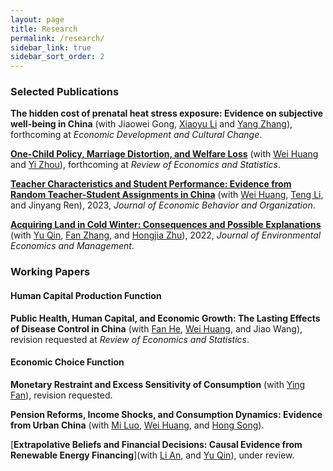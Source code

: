 ```yaml
---
layout: page
title: Research
permalink: /research/
sidebar_link: true
sidebar_sort_order: 2
---
```


### Selected Publications 

**The hidden cost of prenatal heat stress exposure: Evidence on subjective well-being in China** (with Jiaowei Gong, [Xiaoyu Li](https://www.soc.tsinghua.edu.cn/info/1179/1343.htm) and [Yang Zhang](http://ssps.ruc.edu.cn/jszy/zy/zy_grjj/f30b6c80f4d14453919b2a7ba1fbc034.htm)), forthcoming at *Economic Development and Cultural Change*.

[**One-Child Policy, Marriage Distortion, and Welfare Loss**](/papers/OCP.pdf) (with [Wei Huang](https://huangweipku.com/) and [Yi Zhou](http://www.yizhoudemog.net/research.html)), forthcoming at *Review of Economics and Statistics*.


[**Teacher Characteristics and Student Performance: Evidence from Random Teacher-Student Assignments in China**](/papers/HRT.pdf) (with [Wei Huang](https://huangweipku.com/), [Teng Li](https://www.teng-li.com/), and Jinyang Ren), 2023, *Journal of Economic Behavior and Organization*. 


[**Acquiring Land in Cold Winter: Consequences and Possible Explanations**](https://papers.ssrn.com/sol3/papers.cfm?abstract_id=3479523) (with [Yu Qin](https://www.qinyurain.com/), [Fan Zhang](http://insurance.uibe.edu.cn/szdw/szdw.html?parm2=jsjs.aspx?NewsID=101&a=1&TeacherType=1), and [Hongjia Zhu](https://iesr.jnu.edu.cn/2019/0821/c17702a404499/page.htm)), 2022, *Journal of Environmental Economics and Management*.



### Working Papers
#### Human Capital Production Function

**Public Health, Human Capital, and Economic Growth: The Lasting Effects of Disease Control in China** (with [Fan He](https://ggxy.jxufe.edu.cn/news-show-6108.html), [Wei Huang](https://huangweipku.com/), and Jiao Wang), revision requested at *Review of Economics and Statistics*.


#### Economic Choice Function


**Monetary Restraint and Excess Sensitivity of Consumption** (with [Ying Fan](https://sites.google.com/view/yingfan/home)), revision requested.

 
**Pension Reforms, Income Shocks, and Consumption Dynamics: Evidence from Urban China** (with [Mi Luo](https://sites.google.com/view/mi-luo), [Wei Huang](https://huangweipku.com/), and [Hong Song](https://econ.fudan.edu.cn/info/1028/14229.htm)).

[**Extrapolative Beliefs and Financial Decisions: Causal Evidence from Renewable Energy Financing**](with [Li An](https://sites.google.com/site/lianfinancesite/), and [Yu Qin](http://www.qinyurain.com/)), under review.


